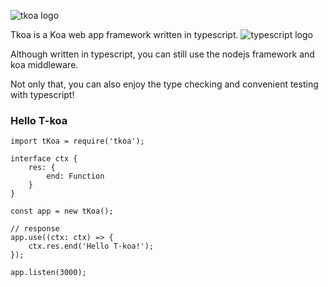 ![tkoa logo](https://github.com/tkoajs/tkoa/blob/master/source/logo.png)

Tkoa is a Koa web app framework written in typescript. ![typescript logo](https://github.com/tkoajs/tkoa/blob/master/source/ts%20logo.png)

Although written in typescript, you can still use the nodejs framework and koa middleware.

Not only that, you can also enjoy the type checking and convenient testing with typescript!

### Hello T-koa
```
import tKoa = require('tkoa');

interface ctx {
    res: {
        end: Function
    }
}

const app = new tKoa();

// response
app.use((ctx: ctx) => {
    ctx.res.end('Hello T-koa!');
});

app.listen(3000);
```

